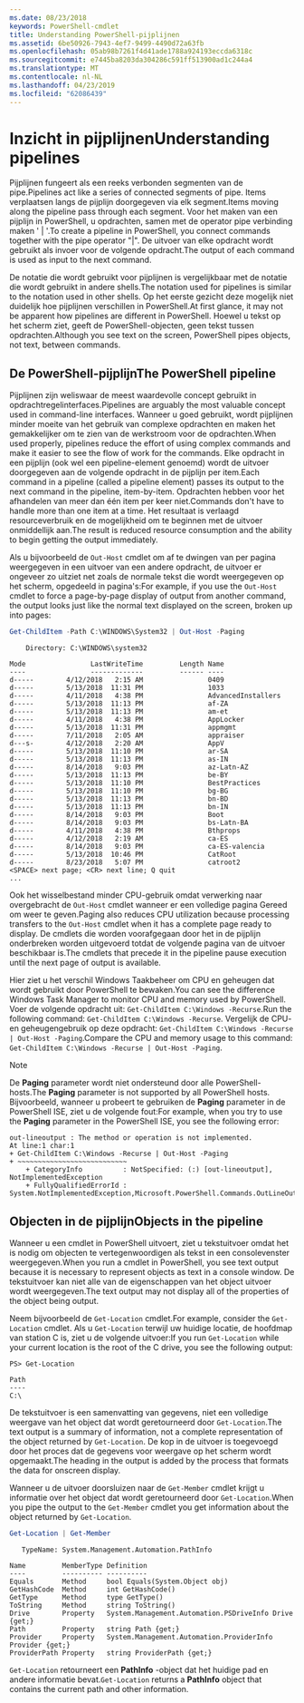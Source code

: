 ```yaml
---
ms.date: 08/23/2018
keywords: PowerShell-cmdlet
title: Understanding PowerShell-pijplijnen
ms.assetid: 6be50926-7943-4ef7-9499-4490d72a63fb
ms.openlocfilehash: 05ab98b7261f4d41ade1788a924193eccda6318c
ms.sourcegitcommit: e7445ba8203da304286c591ff513900ad1c244a4
ms.translationtype: MT
ms.contentlocale: nl-NL
ms.lasthandoff: 04/23/2019
ms.locfileid: "62086439"
---
```

# <a name="understanding-pipelines"></a><span data-ttu-id="97f9a-103">Inzicht in pijplijnen</span><span class="sxs-lookup"><span data-stu-id="97f9a-103">Understanding pipelines</span></span>

<span data-ttu-id="97f9a-104">Pijplijnen fungeert als een reeks verbonden segmenten van de pipe.</span><span class="sxs-lookup"><span data-stu-id="97f9a-104">Pipelines act like a series of connected segments of pipe.</span></span> <span data-ttu-id="97f9a-105">Items verplaatsen langs de pijplijn doorgegeven via elk segment.</span><span class="sxs-lookup"><span data-stu-id="97f9a-105">Items moving along the pipeline pass through each segment.</span></span> <span data-ttu-id="97f9a-106">Voor het maken van een pijplijn in PowerShell, u opdrachten, samen met de operator pipe verbinding maken ' | '.</span><span class="sxs-lookup"><span data-stu-id="97f9a-106">To create a pipeline in PowerShell, you connect commands together with the pipe operator "|".</span></span> <span data-ttu-id="97f9a-107">De uitvoer van elke opdracht wordt gebruikt als invoer voor de volgende opdracht.</span><span class="sxs-lookup"><span data-stu-id="97f9a-107">The output of each command is used as input to the next command.</span></span>

<span data-ttu-id="97f9a-108">De notatie die wordt gebruikt voor pijplijnen is vergelijkbaar met de notatie die wordt gebruikt in andere shells.</span><span class="sxs-lookup"><span data-stu-id="97f9a-108">The notation used for pipelines is similar to the notation used in other shells.</span></span> <span data-ttu-id="97f9a-109">Op het eerste gezicht deze mogelijk niet duidelijk hoe pijplijnen verschillen in PowerShell.</span><span class="sxs-lookup"><span data-stu-id="97f9a-109">At first glance, it may not be apparent how pipelines are different in PowerShell.</span></span> <span data-ttu-id="97f9a-110">Hoewel u tekst op het scherm ziet, geeft de PowerShell-objecten, geen tekst tussen opdrachten.</span><span class="sxs-lookup"><span data-stu-id="97f9a-110">Although you see text on the screen, PowerShell pipes objects, not text, between commands.</span></span>

## <a name="the-powershell-pipeline"></a><span data-ttu-id="97f9a-111">De PowerShell-pijplijn</span><span class="sxs-lookup"><span data-stu-id="97f9a-111">The PowerShell pipeline</span></span>

<span data-ttu-id="97f9a-112">Pijplijnen zijn weliswaar de meest waardevolle concept gebruikt in opdrachtregelinterfaces.</span><span class="sxs-lookup"><span data-stu-id="97f9a-112">Pipelines are arguably the most valuable concept used in command-line interfaces.</span></span> <span data-ttu-id="97f9a-113">Wanneer u goed gebruikt, wordt pijplijnen minder moeite van het gebruik van complexe opdrachten en maken het gemakkelijker om te zien van de werkstroom voor de opdrachten.</span><span class="sxs-lookup"><span data-stu-id="97f9a-113">When used properly, pipelines reduce the effort of using complex commands and make it easier to see the flow of work for the commands.</span></span> <span data-ttu-id="97f9a-114">Elke opdracht in een pijplijn (ook wel een pipeline-element genoemd) wordt de uitvoer doorgegeven aan de volgende opdracht in de pijplijn per item.</span><span class="sxs-lookup"><span data-stu-id="97f9a-114">Each command in a pipeline (called a pipeline element) passes its output to the next command in the pipeline, item-by-item.</span></span> <span data-ttu-id="97f9a-115">Opdrachten hebben voor het afhandelen van meer dan één item per keer niet.</span><span class="sxs-lookup"><span data-stu-id="97f9a-115">Commands don't have to handle more than one item at a time.</span></span> <span data-ttu-id="97f9a-116">Het resultaat is verlaagd resourceverbruik en de mogelijkheid om te beginnen met de uitvoer onmiddellijk aan.</span><span class="sxs-lookup"><span data-stu-id="97f9a-116">The result is reduced resource consumption and the ability to begin getting the output immediately.</span></span>

<span data-ttu-id="97f9a-117">Als u bijvoorbeeld de `Out-Host` cmdlet om af te dwingen van per pagina weergegeven in een uitvoer van een andere opdracht, de uitvoer er ongeveer zo uitziet net zoals de normale tekst die wordt weergegeven op het scherm, opgedeeld in pagina's:</span><span class="sxs-lookup"><span data-stu-id="97f9a-117">For example, if you use the `Out-Host` cmdlet to force a page-by-page display of output from another command, the output looks just like the normal text displayed on the screen, broken up into pages:</span></span>

```powershell
Get-ChildItem -Path C:\WINDOWS\System32 | Out-Host -Paging
```

```Output
    Directory: C:\WINDOWS\system32

Mode                LastWriteTime         Length Name
----                -------------         ------ ----
d-----        4/12/2018   2:15 AM                0409
d-----        5/13/2018  11:31 PM                1033
d-----        4/11/2018   4:38 PM                AdvancedInstallers
d-----        5/13/2018  11:13 PM                af-ZA
d-----        5/13/2018  11:13 PM                am-et
d-----        4/11/2018   4:38 PM                AppLocker
d-----        5/13/2018  11:31 PM                appmgmt
d-----        7/11/2018   2:05 AM                appraiser
d---s-        4/12/2018   2:20 AM                AppV
d-----        5/13/2018  11:10 PM                ar-SA
d-----        5/13/2018  11:13 PM                as-IN
d-----        8/14/2018   9:03 PM                az-Latn-AZ
d-----        5/13/2018  11:13 PM                be-BY
d-----        5/13/2018  11:10 PM                BestPractices
d-----        5/13/2018  11:10 PM                bg-BG
d-----        5/13/2018  11:13 PM                bn-BD
d-----        5/13/2018  11:13 PM                bn-IN
d-----        8/14/2018   9:03 PM                Boot
d-----        8/14/2018   9:03 PM                bs-Latn-BA
d-----        4/11/2018   4:38 PM                Bthprops
d-----        4/12/2018   2:19 AM                ca-ES
d-----        8/14/2018   9:03 PM                ca-ES-valencia
d-----        5/13/2018  10:46 PM                CatRoot
d-----        8/23/2018   5:07 PM                catroot2
<SPACE> next page; <CR> next line; Q quit
...
```

<span data-ttu-id="97f9a-118">Ook het wisselbestand minder CPU-gebruik omdat verwerking naar overgebracht de `Out-Host` cmdlet wanneer er een volledige pagina Gereed om weer te geven.</span><span class="sxs-lookup"><span data-stu-id="97f9a-118">Paging also reduces CPU utilization because processing transfers to the `Out-Host` cmdlet when it has a complete page ready to display.</span></span> <span data-ttu-id="97f9a-119">De cmdlets die worden voorafgegaan door het in de pijplijn onderbreken worden uitgevoerd totdat de volgende pagina van de uitvoer beschikbaar is.</span><span class="sxs-lookup"><span data-stu-id="97f9a-119">The cmdlets that precede it in the pipeline pause execution until the next page of output is available.</span></span>

<span data-ttu-id="97f9a-120">Hier ziet u het verschil Windows Taakbeheer om CPU en geheugen dat wordt gebruikt door PowerShell te bewaken.</span><span class="sxs-lookup"><span data-stu-id="97f9a-120">You can see the difference Windows Task Manager to monitor CPU and memory used by PowerShell.</span></span> <span data-ttu-id="97f9a-121">Voer de volgende opdracht uit: `Get-ChildItem C:\Windows -Recurse`.</span><span class="sxs-lookup"><span data-stu-id="97f9a-121">Run the following command: `Get-ChildItem C:\Windows -Recurse`.</span></span> <span data-ttu-id="97f9a-122">Vergelijk de CPU- en geheugengebruik op deze opdracht: `Get-ChildItem C:\Windows -Recurse | Out-Host -Paging`.</span><span class="sxs-lookup"><span data-stu-id="97f9a-122">Compare the CPU and memory usage to this command: `Get-ChildItem C:\Windows -Recurse | Out-Host -Paging`.</span></span>

> [!NOTE]
> <span data-ttu-id="97f9a-123">De **Paging** parameter wordt niet ondersteund door alle PowerShell-hosts.</span><span class="sxs-lookup"><span data-stu-id="97f9a-123">The **Paging** parameter is not supported by all PowerShell hosts.</span></span> <span data-ttu-id="97f9a-124">Bijvoorbeeld, wanneer u probeert te gebruiken de **Paging** parameter in de PowerShell ISE, ziet u de volgende fout:</span><span class="sxs-lookup"><span data-stu-id="97f9a-124">For example, when you try to use the **Paging** parameter in the PowerShell ISE, you see the following error:</span></span>
>
> ```Output
> out-lineoutput : The method or operation is not implemented.
> At line:1 char:1
> + Get-ChildItem C:\Windows -Recurse | Out-Host -Paging
> + ~~~~~~~~~~~~~~~~~~~~~~~~~~~
>     + CategoryInfo          : NotSpecified: (:) [out-lineoutput], NotImplementedException
>     + FullyQualifiedErrorId : System.NotImplementedException,Microsoft.PowerShell.Commands.OutLineOutputCommand
> ```

## <a name="objects-in-the-pipeline"></a><span data-ttu-id="97f9a-125">Objecten in de pijplijn</span><span class="sxs-lookup"><span data-stu-id="97f9a-125">Objects in the pipeline</span></span>

<span data-ttu-id="97f9a-126">Wanneer u een cmdlet in PowerShell uitvoert, ziet u tekstuitvoer omdat het is nodig om objecten te vertegenwoordigen als tekst in een consolevenster weergegeven.</span><span class="sxs-lookup"><span data-stu-id="97f9a-126">When you run a cmdlet in PowerShell, you see text output because it is necessary to represent objects as text in a console window.</span></span> <span data-ttu-id="97f9a-127">De tekstuitvoer kan niet alle van de eigenschappen van het object uitvoer wordt weergegeven.</span><span class="sxs-lookup"><span data-stu-id="97f9a-127">The text output may not display all of the properties of the object being output.</span></span>

<span data-ttu-id="97f9a-128">Neem bijvoorbeeld de `Get-Location` cmdlet.</span><span class="sxs-lookup"><span data-stu-id="97f9a-128">For example, consider the `Get-Location` cmdlet.</span></span> <span data-ttu-id="97f9a-129">Als u `Get-Location` terwijl uw huidige locatie, de hoofdmap van station C is, ziet u de volgende uitvoer:</span><span class="sxs-lookup"><span data-stu-id="97f9a-129">If you run `Get-Location` while your current location is the root of the C drive, you see the following output:</span></span>

```
PS> Get-Location

Path
----
C:\
```

<span data-ttu-id="97f9a-130">De tekstuitvoer is een samenvatting van gegevens, niet een volledige weergave van het object dat wordt geretourneerd door `Get-Location`.</span><span class="sxs-lookup"><span data-stu-id="97f9a-130">The text output is a summary of information, not a complete representation of the object returned by `Get-Location`.</span></span> <span data-ttu-id="97f9a-131">De kop in de uitvoer is toegevoegd door het proces dat de gegevens voor weergave op het scherm wordt opgemaakt.</span><span class="sxs-lookup"><span data-stu-id="97f9a-131">The heading in the output is added by the process that formats the data for onscreen display.</span></span>

<span data-ttu-id="97f9a-132">Wanneer u de uitvoer doorsluizen naar de `Get-Member` cmdlet krijgt u informatie over het object dat wordt geretourneerd door `Get-Location`.</span><span class="sxs-lookup"><span data-stu-id="97f9a-132">When you pipe the output to the `Get-Member` cmdlet you get information about the object returned by `Get-Location`.</span></span>

```powershell
Get-Location | Get-Member
```

```Output
   TypeName: System.Management.Automation.PathInfo

Name         MemberType Definition
----         ---------- ----------
Equals       Method     bool Equals(System.Object obj)
GetHashCode  Method     int GetHashCode()
GetType      Method     type GetType()
ToString     Method     string ToString()
Drive        Property   System.Management.Automation.PSDriveInfo Drive {get;}
Path         Property   string Path {get;}
Provider     Property   System.Management.Automation.ProviderInfo Provider {get;}
ProviderPath Property   string ProviderPath {get;}
```

<span data-ttu-id="97f9a-133">`Get-Location` retourneert een **PathInfo** -object dat het huidige pad en andere informatie bevat.</span><span class="sxs-lookup"><span data-stu-id="97f9a-133">`Get-Location` returns a **PathInfo** object that contains the current path and other information.</span></span>
